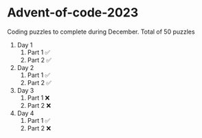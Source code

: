 # Advent-of-code-2023
 Coding puzzles to complete during December. Total of 50 puzzles

1. Day 1
	1. Part 1 ✅
	2. Part 2 ✅
2. Day 2 
	1. Part 1 ✅
	2. Part 2 ✅
3. Day 3
	1. Part 1 ❌
	2. Part 2 ❌
4. Day 4
	1. Part 1 ✅
	2. Part 2 ❌
